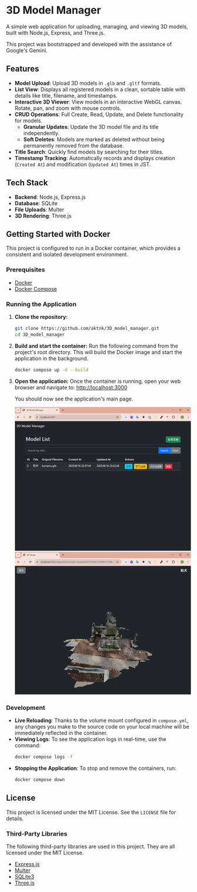 # 3D Model Manager

A simple web application for uploading, managing, and viewing 3D models, built with Node.js, Express, and Three.js.

This project was bootstrapped and developed with the assistance of Google's Gemini.

## Features

- **Model Upload**: Upload 3D models in `.glb` and `.gltf` formats.
- **List View**: Displays all registered models in a clean, sortable table with details like title, filename, and timestamps.
- **Interactive 3D Viewer**: View models in an interactive WebGL canvas. Rotate, pan, and zoom with mouse controls.
- **CRUD Operations**: Full Create, Read, Update, and Delete functionality for models.
  - **Granular Updates**: Update the 3D model file and its title independently.
  - **Soft Deletes**: Models are marked as deleted without being permanently removed from the database.
- **Title Search**: Quickly find models by searching for their titles.
- **Timestamp Tracking**: Automatically records and displays creation (`Created At`) and modification (`Updated At`) times in JST.

## Tech Stack

- **Backend**: Node.js, Express.js
- **Database**: SQLite
- **File Uploads**: Multer
- **3D Rendering**: Three.js

## Getting Started with Docker

This project is configured to run in a Docker container, which provides a consistent and isolated development environment.

### Prerequisites

*   [Docker](https://www.docker.com/)
*   [Docker Compose](https://docs.docker.com/compose/install/)

### Running the Application

1.  **Clone the repository:**
    ```sh
    git clone https://github.com/aktnk/3D_model_manager.git
    cd 3D_model_manager
    ```

2.  **Build and start the container:**
    Run the following command from the project's root directory. This will build the Docker image and start the application in the background.
    ```bash
    docker compose up -d --build
    ```

3.  **Open the application:**
    Once the container is running, open your web browser and navigate to:
    [http://localhost:3000](http://localhost:3000)

    You should now see the application's main page.

    ![image of index.html](sample/index.png)
    ![image of viewer.html](sample/viewer.png)

### Development

*   **Live Reloading**: Thanks to the volume mount configured in `compose.yml`, any changes you make to the source code on your local machine will be immediately reflected in the container.
*   **Viewing Logs**: To see the application logs in real-time, use the command:
    ```bash
    docker compose logs -f
    ```
*   **Stopping the Application**: To stop and remove the containers, run:
    ```bash
    docker compose down
    ```

## License

This project is licensed under the MIT License. See the `LICENSE` file for details.

### Third-Party Libraries

The following third-party libraries are used in this project. They are all licensed under the MIT License.

- [Express.js](https://expressjs.com/)
- [Multer](https://github.com/expressjs/multer)
- [SQLite3](https://github.com/TryGhost/node-sqlite3)
- [Three.js](https://threejs.org/)
